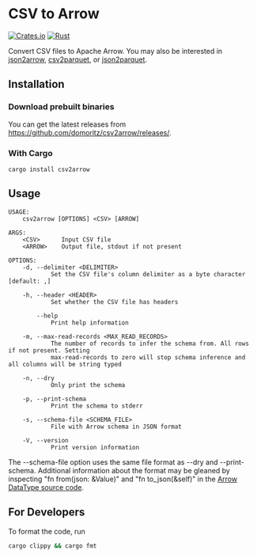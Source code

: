 # CSV to Arrow

[![Crates.io](https://img.shields.io/crates/v/csv2arrow.svg)](https://crates.io/crates/csv2arrow)
[![Rust](https://github.com/domoritz/csv2arrow/actions/workflows/rust.yml/badge.svg)](https://github.com/domoritz/csv2arrow/actions/workflows/rust.yml)

Convert CSV files to Apache Arrow. You may also be interested in [json2arrow](https://github.com/domoritz/json2arrow), [csv2parquet](https://github.com/domoritz/csv2parquet), or [json2parquet](https://github.com/domoritz/json2parquet).

## Installation

### Download prebuilt binaries

You can get the latest releases from https://github.com/domoritz/csv2arrow/releases/.

### With Cargo

```
cargo install csv2arrow
```

## Usage

```
USAGE:
    csv2arrow [OPTIONS] <CSV> [ARROW]

ARGS:
    <CSV>      Input CSV file
    <ARROW>    Output file, stdout if not present

OPTIONS:
    -d, --delimiter <DELIMITER>
            Set the CSV file's column delimiter as a byte character [default: ,]

    -h, --header <HEADER>
            Set whether the CSV file has headers

        --help
            Print help information

    -m, --max-read-records <MAX_READ_RECORDS>
            The number of records to infer the schema from. All rows if not present. Setting
            max-read-records to zero will stop schema inference and all columns will be string typed

    -n, --dry
            Only print the schema

    -p, --print-schema
            Print the schema to stderr

    -s, --schema-file <SCHEMA_FILE>
            File with Arrow schema in JSON format

    -V, --version
            Print version information
```

The --schema-file option uses the same file format as --dry and --print-schema. Additional information about the format
may be gleaned by inspecting "fn from(json: &Value)" and "fn to_json(&self)" in the [Arrow DataType source code](https://github.com/apache/arrow-rs/blob/master/arrow/src/datatypes/datatype.rs).

## For Developers

To format the code, run

```bash
cargo clippy && cargo fmt
```
